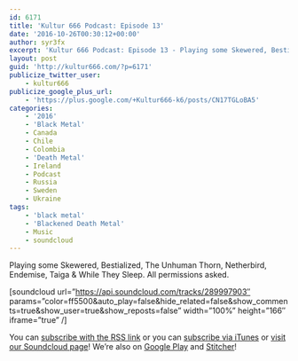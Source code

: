 ```yaml
---
id: 6171
title: 'Kultur 666 Podcast: Episode 13'
date: '2016-10-26T00:30:12+00:00'
author: syr3fx
excerpt: 'Kultur 666 Podcast: Episode 13 - Playing some Skewered, Bestialized, The Unhuman Thorn, Netherbird, Endemise, Taiga &amp; While They Sleep. All permissions asked.'
layout: post
guid: 'http://kultur666.com/?p=6171'
publicize_twitter_user:
    - kultur666
publicize_google_plus_url:
    - 'https://plus.google.com/+Kultur666-k6/posts/CN17TGLoBA5'
categories:
    - '2016'
    - 'Black Metal'
    - Canada
    - Chile
    - Colombia
    - 'Death Metal'
    - Ireland
    - Podcast
    - Russia
    - Sweden
    - Ukraine
tags:
    - 'black metal'
    - 'Blackened Death Metal'
    - Music
    - soundcloud
---
```


<span style="font-weight:400;">Playing some Skewered, Bestialized, The Unhuman Thorn, Netherbird, Endemise, Taiga &amp; While They Sleep. All permissions asked.</span>

\[soundcloud url=”https://api.soundcloud.com/tracks/289997903″ params=”color=ff5500&amp;auto\_play=false&amp;hide\_related=false&amp;show\_comments=true&amp;show\_user=true&amp;show\_reposts=false” width=”100%” height=”166″ iframe=”true” /\]

You can [subscribe with the RSS link](http://feeds.soundcloud.com/users/soundcloud:users:203985226/sounds.rss) or you can [subscribe via iTunes](https://itunes.apple.com/au/podcast/kultur-666-podcast/id1140410234) or [visit our Soundcloud page](https://soundcloud.com/kultur-666)! We’re also on [Google Play](https://goo.gl/app/playmusic?ibi=com.google.PlayMusic&isi=691797987&ius=googleplaymusic&link=https://play.google.com/music/m/Iax6bcfbhy27w3wvkpxlcrkkr6i?t%3DKultur_666_Podcast) and [Stitcher](http://www.stitcher.com/s?fid=99915&refid=stpr)!